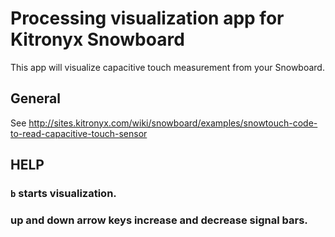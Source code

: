 Processing visualization app for Kitronyx Snowboard
===================================================

This app will visualize capacitive touch measurement from your Snowboard.

General
-------

See http://sites.kitronyx.com/wiki/snowboard/examples/snowtouch-code-to-read-capacitive-touch-sensor

HELP
----

### `b` starts visualization.

### up and down arrow keys increase and decrease signal bars.